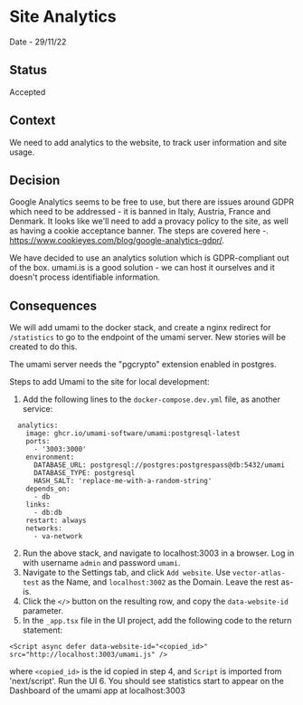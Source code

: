 # Site Analytics

Date - 29/11/22

## Status
Accepted

## Context
We need to add analytics to the website, to track user information and site usage.

## Decision
Google Analytics seems to be free to use, but there are issues around GDPR which need to be addressed - it is banned in Italy, Austria, France and Denmark. It looks like we'll need to add a provacy policy to the site, as well as having a cookie acceptance banner. The steps are covered here -. https://www.cookieyes.com/blog/google-analytics-gdpr/.

We have decided to use an analytics solution which is GDPR-compliant out of the box. umami.is is a good solution - we can host it ourselves and it doesn't process identifiable information.

## Consequences

We will add umami to the docker stack, and create a nginx redirect for `/statistics` to go to the endpoint of the umami server. New stories will be created to do this.

The umami server needs the "pgcrypto" extension enabled in postgres.

Steps to add Umami to the site for local development:
1. Add the following lines to the `docker-compose.dev.yml` file, as another service:
```
  analytics:
    image: ghcr.io/umami-software/umami:postgresql-latest
    ports:
      - '3003:3000'
    environment:
      DATABASE_URL: postgresql://postgres:postgrespass@db:5432/umami
      DATABASE_TYPE: postgresql
      HASH_SALT: 'replace-me-with-a-random-string'
    depends_on:
      - db
    links:
      - db:db
    restart: always
    networks:
      - va-network
```
2. Run the above stack, and navigate to localhost:3003 in a browser. Log in with username `admin` and password `umami`.
3. Navigate to the Settings tab, and click `Add website`. Use `vector-atlas-test` as the Name, and `localhost:3002` as the Domain. Leave the rest as-is.
4. Click the `</>` button on the resulting row, and copy the `data-website-id` parameter.
5. In the `_app.tsx` file in the UI project, add the following code to the return statement:
```
<Script async defer data-website-id="<copied_id>" src="http://localhost:3003/umami.js" />
```
where `<copied_id>` is the id copied in step 4, and `Script` is imported from 'next/script'. Run the UI
6. You should see statistics start to appear on the Dashboard of the umami app at localhost:3003